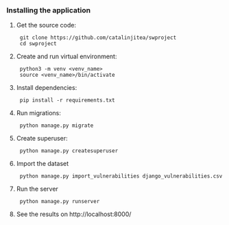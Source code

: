 ### Installing the application

1. Get the source code:

        git clone https://github.com/catalinjitea/swproject
        cd swproject

1. Create and run virtual environment:

        python3 -m venv <venv_name>
        source <venv_name>/bin/activate

1. Install dependencies:

        pip install -r requirements.txt

1. Run migrations:
    
        python manage.py migrate

1. Create superuser:

        python manage.py createsuperuser

1. Import the dataset

        python manage.py import_vulnerabilities django_vulnerabilities.csv

1. Run the server

        python manage.py runserver

1. See the results on http://localhost:8000/
